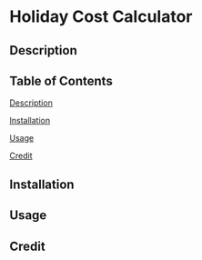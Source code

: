 # Holiday Cost Calculator

## Description


## Table of Contents
[Description](#description)  

[Installation](#installation)     

[Usage](#usage) 

[Credit](#credit) 


## Installation


## Usage

## Credit

